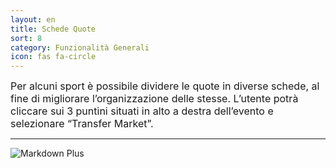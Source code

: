 ```yaml
---
layout: en
title: Schede Quote
sort: 8
category: Funzionalità Generali
icon: fas fa-circle
---
```

<p class="message">

</p>

<font size="3">Per alcuni sport è possibile dividere le quote in diverse schede, al fine di migliorare l’organizzazione delle stesse. L’utente potrà cliccare sui 3 puntini situati in alto a destra dell’evento e selezionare “Transfer Market”.</font>

---

![Markdown Plus]({{site.baseurl}}/public/images/gestione-quote/transfer-market.png)